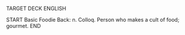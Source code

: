 TARGET DECK
ENGLISH

START
Basic
Foodie
Back: n. Colloq. Person who makes a cult of food; gourmet.
END
